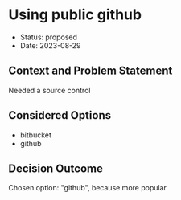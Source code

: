 # Using public github

* Status: proposed
* Date: 2023-08-29

## Context and Problem Statement

Needed a source control

## Considered Options

* bitbucket
* github

## Decision Outcome

Chosen option: "github", because more popular
